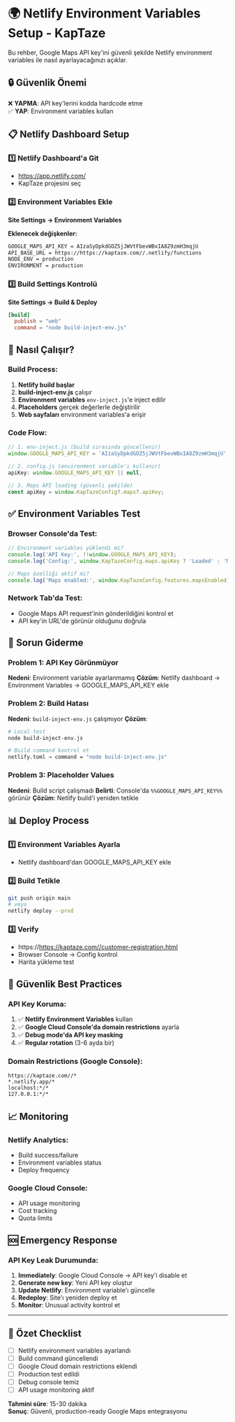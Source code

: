 # 🌍 Netlify Environment Variables Setup - KapTaze

Bu rehber, Google Maps API key'ini güvenli şekilde Netlify environment variables ile nasıl ayarlayacağınızı açıklar.

## 🔒 Güvenlik Önemi

❌ **YAPMA**: API key'lerini kodda hardcode etme  
✅ **YAP**: Environment variables kullan

## 📋 Netlify Dashboard Setup

### 1️⃣ Netlify Dashboard'a Git
- https://app.netlify.com/
- KapTaze projesini seç

### 2️⃣ Environment Variables Ekle
**Site Settings → Environment Variables**

**Eklenecek değişkenler:**
```bash
GOOGLE_MAPS_API_KEY = AIzaSyDpkdGOZ5jJWVtFbevWBxIA8Z9zmH3mqjU
API_BASE_URL = https://https://kaptaze.com//.netlify/functions  
NODE_ENV = production
ENVIRONMENT = production
```

### 3️⃣ Build Settings Kontrolü
**Site Settings → Build & Deploy**

```toml
[build]
  publish = "web"
  command = "node build-inject-env.js"
```

## 🔧 Nasıl Çalışır?

### Build Process:
1. **Netlify build başlar**
2. **build-inject-env.js** çalışır
3. **Environment variables** `env-inject.js`'e inject edilir  
4. **Placeholders** gerçek değerlerle değiştirilir
5. **Web sayfaları** environment variables'a erişir

### Code Flow:
```javascript
// 1. env-inject.js (build sırasında güncellenir)
window.GOOGLE_MAPS_API_KEY = 'AIzaSyDpkdGOZ5jJWVtFbevWBxIA8Z9zmH3mqjU';

// 2. config.js (environment variable'ı kullanır)
apiKey: window.GOOGLE_MAPS_API_KEY || null,

// 3. Maps API loading (güvenli şekilde)
const apiKey = window.KapTazeConfig?.maps?.apiKey;
```

## ✅ Environment Variables Test

### Browser Console'da Test:
```javascript
// Environment variables yüklendi mi?
console.log('API Key:', !!window.GOOGLE_MAPS_API_KEY);
console.log('Config:', window.KapTazeConfig.maps.apiKey ? 'Loaded' : 'Missing');

// Maps özelliği aktif mi?
console.log('Maps enabled:', window.KapTazeConfig.features.mapsEnabled);
```

### Network Tab'da Test:
- Google Maps API request'inin gönderildiğini kontrol et
- API key'in URL'de görünür olduğunu doğrula

## 🚨 Sorun Giderme

### Problem 1: API Key Görünmüyor
**Nedeni**: Environment variable ayarlanmamış
**Çözüm**: Netlify dashboard → Environment Variables → GOOGLE_MAPS_API_KEY ekle

### Problem 2: Build Hatası
**Nedeni**: `build-inject-env.js` çalışmıyor
**Çözüm**: 
```bash
# Local test
node build-inject-env.js

# Build command kontrol et
netlify.toml → command = "node build-inject-env.js"
```

### Problem 3: Placeholder Values
**Nedeni**: Build script çalışmadı
**Belirti**: Console'da `%%GOOGLE_MAPS_API_KEY%%` görünür
**Çözüm**: Netlify build'i yeniden tetikle

## 📊 Deploy Process

### 1️⃣ Environment Variables Ayarla
- Netlify dashboard'dan GOOGLE_MAPS_API_KEY ekle

### 2️⃣ Build Tetikle  
```bash
git push origin main
# veya
netlify deploy --prod
```

### 3️⃣ Verify
- https://https://kaptaze.com//customer-registration.html
- Browser Console → Config kontrol
- Harita yükleme test

## 🔐 Güvenlik Best Practices

### API Key Koruma:
1. ✅ **Netlify Environment Variables** kullan
2. ✅ **Google Cloud Console'da domain restrictions** ayarla  
3. ✅ **Debug mode'da API key masking**
4. ✅ **Regular rotation** (3-6 ayda bir)

### Domain Restrictions (Google Console):
```
https://kaptaze.com//*
*.netlify.app/*
localhost:*/*
127.0.0.1:*/*
```

## 📈 Monitoring

### Netlify Analytics:
- Build success/failure
- Environment variables status
- Deploy frequency

### Google Cloud Console:
- API usage monitoring  
- Cost tracking
- Quota limits

## 🆘 Emergency Response

### API Key Leak Durumunda:
1. **Immediately**: Google Cloud Console → API key'i disable et
2. **Generate new key**: Yeni API key oluştur
3. **Update Netlify**: Environment variable'ı güncelle  
4. **Redeploy**: Site'ı yeniden deploy et
5. **Monitor**: Unusual activity kontrol et

---

## 🎯 Özet Checklist

- [ ] Netlify environment variables ayarlandı
- [ ] Build command güncellendi  
- [ ] Google Cloud domain restrictions eklendi
- [ ] Production test edildi
- [ ] Debug console temiz
- [ ] API usage monitoring aktif

**Tahmini süre**: 15-30 dakika  
**Sonuç**: Güvenli, production-ready Google Maps entegrasyonu